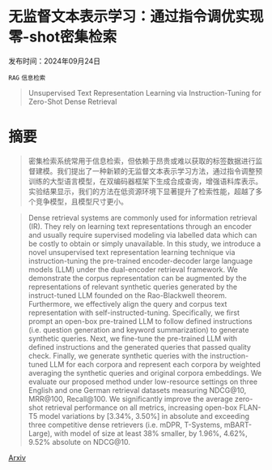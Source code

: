 # 无监督文本表示学习：通过指令调优实现零-shot密集检索

发布时间：2024年09月24日

`RAG` `信息检索`

> Unsupervised Text Representation Learning via Instruction-Tuning for Zero-Shot Dense Retrieval

# 摘要

> 密集检索系统常用于信息检索，但依赖于昂贵或难以获取的标签数据进行监督建模。我们提出了一种新颖的无监督文本表示学习方法，通过指令调整预训练的大型语言模型，在双编码器框架下生成合成查询，增强语料库表示。实验结果显示，我们的方法在低资源环境下显著提升了检索性能，超越了多个竞争模型，且模型尺寸更小。

> Dense retrieval systems are commonly used for information retrieval (IR). They rely on learning text representations through an encoder and usually require supervised modeling via labelled data which can be costly to obtain or simply unavailable. In this study, we introduce a novel unsupervised text representation learning technique via instruction-tuning the pre-trained encoder-decoder large language models (LLM) under the dual-encoder retrieval framework. We demonstrate the corpus representation can be augmented by the representations of relevant synthetic queries generated by the instruct-tuned LLM founded on the Rao-Blackwell theorem. Furthermore, we effectively align the query and corpus text representation with self-instructed-tuning. Specifically, we first prompt an open-box pre-trained LLM to follow defined instructions (i.e. question generation and keyword summarization) to generate synthetic queries. Next, we fine-tune the pre-trained LLM with defined instructions and the generated queries that passed quality check. Finally, we generate synthetic queries with the instruction-tuned LLM for each corpora and represent each corpora by weighted averaging the synthetic queries and original corpora embeddings. We evaluate our proposed method under low-resource settings on three English and one German retrieval datasets measuring NDCG@10, MRR@100, Recall@100. We significantly improve the average zero-shot retrieval performance on all metrics, increasing open-box FLAN-T5 model variations by [3.34%, 3.50%] in absolute and exceeding three competitive dense retrievers (i.e. mDPR, T-Systems, mBART-Large), with model of size at least 38% smaller, by 1.96%, 4.62%, 9.52% absolute on NDCG@10.

[Arxiv](https://arxiv.org/abs/2409.16497)